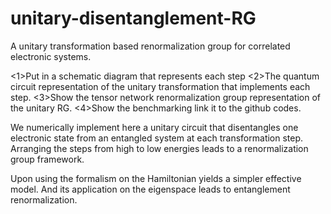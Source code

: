 # unitary-disentanglement-RG
A unitary transformation based renormalization group for correlated electronic systems.

<1>Put in a schematic diagram that represents each step
<2>The quantum circuit representation of the unitary transformation that implements each step.
<3>Show the tensor network renormalization group representation of the unitary RG.
<4>Show the benchmarking link it to the github codes.


We numerically implement here a unitary circuit that disentangles one electronic state from an entangled system at each transformation step. Arranging the steps from high to low energies leads to a renormalization group framework.

Upon using the formalism on the Hamiltonian yields a simpler effective model. And its application on the eigenspace leads to entanglement renormalization.
